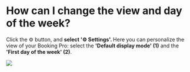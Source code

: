 # How can I change the view and day of the week?

<p class="no-margin">Click the ⚙️ button, and <b>select '⚙️ Settings'. </b>Here you can personalize the view of your Booking Pro: select the <b>'Default display mode' (1)</b> and the <b>'First day of the week' (2)</b>.</p>
<p class="no-margin"></p>
<div class="intercom-container"><img src="/assets/img/teams-pro/image_149.png"></div><p class="no-margin"></p>
<p class="no-margin"></p>
<p class="no-margin"></p>
<p class="no-margin"></p>



